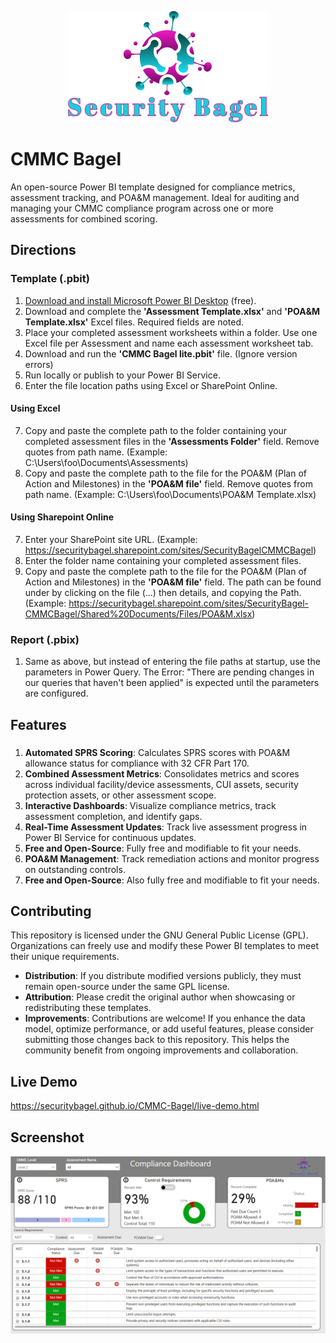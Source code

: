 <p align="center">
  <img src="https://github.com/SecurityBagel/SecurityBagel/blob/main/SecurityBagel.png"/>
</p>

# CMMC Bagel
An open-source Power BI template designed for compliance metrics, assessment tracking, and POA&M management. Ideal for auditing and managing your CMMC compliance program across one or more assessments for combined scoring.

## Directions
### Template (.pbit)
1. [Download and install Microsoft Power BI Desktop](https://powerbi.microsoft.com/en-us/desktop/) (free).
2. Download and complete the **'Assessment Template.xlsx'** and **'POA&M Template.xlsx'** Excel files. Required fields are noted.
3. Place your completed assessment worksheets within a folder. Use one Excel file per Assessment and name each assessment worksheet tab.
4. Download and run the **'CMMC Bagel lite.pbit'** file. (Ignore version errors)
5. Run locally or publish to your Power BI Service.
6. Enter the file location paths using Excel or SharePoint Online. 
#### Using Excel
7. Copy and paste the complete path to the folder containing your completed assessment files in the **'Assessments Folder'** field. Remove quotes from path name. (Example: C:\Users\foo\Documents\Assessments)
8. Copy and paste the complete path to the file for the POA&M (Plan of Action and Milestones) in the **'POA&M file'** field. Remove quotes from path name. (Example: C:\Users\foo\Documents\POA&M Template.xlsx)
#### Using Sharepoint Online
7. Enter your SharePoint site URL. (Example: https://securitybagel.sharepoint.com/sites/SecurityBagelCMMCBagel)
8. Enter the folder name containing your completed assessment files.
9. Copy and paste the complete path to the file for the POA&M (Plan of Action and Milestones) in the **'POA&M file'** field. The path can be found under by clicking on the file (...) then details, and copying the Path.  (Example: https://securitybagel.sharepoint.com/sites/SecurityBagel-CMMCBagel/Shared%20Documents/Files/POA&M.xlsx)
### Report (.pbix)
1. Same as above, but instead of entering the file paths at startup, use the parameters in Power Query. The Error: "There are pending changes in our queries that haven't been applied" is expected until the parameters are configured.

## Features
### 
1. **Automated SPRS Scoring**: Calculates SPRS scores with POA&M allowance status for compliance with 32 CFR Part 170.
2. **Combined Assessment Metrics**: Consolidates metrics and scores across individual facility/device assessments, CUI assets, security protection assets, or other assessment scope.
3. **Interactive Dashboards**: Visualize compliance metrics, track assessment completion, and identify gaps.
4. **Real-Time Assessment Updates**: Track live assessment progress in Power BI Service for continuous updates.
5. **Free and Open-Source**: Fully free and modifiable to fit your needs.
6. **POA&M Management**: Track remediation actions and monitor progress on outstanding controls.
7. **Free and Open-Source**: Also fully free and modifiable to fit your needs.

## Contributing
This repository is licensed under the GNU General Public License (GPL).
Organizations can freely use and modify these Power BI templates to meet their unique requirements.
- **Distribution**: If you distribute modified versions publicly, they must remain open-source under the same GPL license.
- **Attribution**: Please credit the original author when showcasing or redistributing these templates.
- **Improvements**: Contributions are welcome! If you enhance the data model, optimize performance, or add useful features, please consider submitting those changes back to this repository. This helps the community benefit from ongoing improvements and collaboration.

## Live Demo
https://securitybagel.github.io/CMMC-Bagel/live-demo.html

## Screenshot
![CMMC Bagel Lite](https://github.com/SecurityBagel/CMMC-Bagel/blob/main/Images/CMMC%20Bagel.png)

